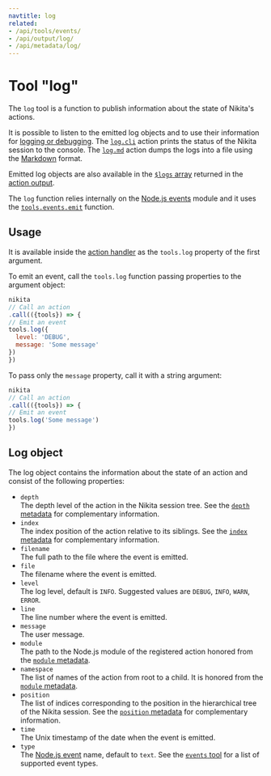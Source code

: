 ```yaml
---
navtitle: log
related:
- /api/tools/events/
- /api/output/log/
- /api/metadata/log/
---
```


# Tool "log"

The `log` tool is a function to publish information about the state of Nikita's actions.

It is possible to listen to the emitted log objects and to use their information for [logging or debugging](/current/guide/logging_debugging/). The [`log.cli`](/current/actions/log/cli/) action prints the status of the Nikita session to the console. The [`log.md`](/current/actions/log/md/) action dumps the logs into a file using the [Markdown](https://en.wikipedia.org/wiki/Markdown) format.

Emitted log objects are also available in the [`$logs` array](/current/api/output/logs/) returned in the [action output](/current/api/output/).

The `log` function relies internally on the [Node.js events](https://nodejs.org/api/events.html) module and it uses the [`tools.events.emit`](/current/api/tools/events/) function.

## Usage

It is available inside the [action handler](/current/api/handler/) as the `tools.log` property of the first argument.

To emit an event, call the `tools.log` function passing properties to the argument object:

```js
nikita
// Call an action
.call(({tools}) => {
// Emit an event
tools.log({
  level: 'DEBUG',
  message: 'Some message'
})
})
```

To pass only the `message` property, call it with a string argument:

```js
nikita
// Call an action
.call(({tools}) => {
// Emit an event
tools.log('Some message')
})
```

## Log object

The log object contains the information about the state of an action and consist of the following properties:

- `depth`   
  The depth level of the action in the Nikita session tree. See the [`depth` metadata](/current/api/metadata/depth/) for complementary information.
- `index`   
  The index position of the action relative to its siblings. See the [`index` metadata](/current/api/metadata/index/) for complementary information.
- `filename`   
  The full path to the file where the event is emitted.
- `file`   
  The filename where the event is emitted.
- `level`   
  The log level, default is `INFO`. Suggested values are `DEBUG`, `INFO`, `WARN`, `ERROR`.
- `line`   
  The line number where the event is emitted.
- `message`   
  The user message.
- `module`   
  The path to the Node.js module of the registered action honored from the [`module` metadata](/current/api/metadata/module/).
- `namespace`   
  The list of names of the action from root to a child. It is honored from the [`module` metadata](/current/api/metadata/module/).
- `position`   
  The list of indices corresponding to the position in the hierarchical tree of the Nikita session. See the [`position` metadata](/current/api/metadata/position/) for complementary information.
- `time`   
  The Unix timestamp of the date when the event is emitted.
- `type`   
  The [Node.js event](https://nodejs.org/api/events.html) name, default to `text`. See the [`events` tool](/current/api/tools/events/) for a list of supported event types.
